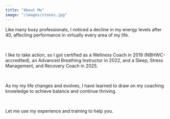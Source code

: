 ```yaml
---
title: "About Me"
image: "/images/stones.jpg"
---
```

Like many busy professionals, I noticed a decline in my energy levels after 40, affecting performance in virtually every area of my life.

&nbsp;

I like to take action, so I got certified as a Wellness Coach in 2019 (NBHWC-accredited), an Advanced Breathing Instructor in 2022, and a Sleep, Stress Management, and Recovery Coach in 2025.

&nbsp;

As my my life changes and evolves, I have learned to draw on my coaching knowledge to achieve balance and continue thriving.

&nbsp;

Let me use my experience and training to help you.